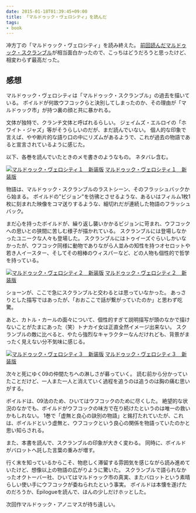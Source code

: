 ```yaml
---
date: 2015-01-18T01:39:45+09:00
title: 「マルドゥック・ヴェロシティ」を読んだ
tags:
- book
---
```

冲方丁の「マルドゥック・ヴェロシティ」を読み終えた。
[前回読んだマルドゥック・スクランブル](/2015/01/11/mardock-scramble/)が相当面白かったので、こっちはどうだろうと思ったけど、相変わらず最高だった。

## 感想

マルドゥック・ヴェロシティは「マルドゥック・スクランブル」の過去を描いている。
ボイルドが何故ウフコックらと決別してしまったのか、その理由が「マルドゥック市」が持つ裏の顔と共に暴かれる。

文体が独特で、クランチ文体と呼ばれるらしい。
ジェイムズ・エルロイの「ホワイト・ジャズ」等がそうらしいのだが、まだ読んでいない。
個人的な印象で言えば、やや断片的な語り口の中にリズムがあるようで、これが過去の物語であると宣言されているように感じた。

以下、各巻を読んでいたときのメモ書きのようなもの。
ネタバレ含む。

[![マルドゥック・ヴェロシティ１　新装版](http://ecx.images-amazon.com/images/I/61dEIAFHn8L._SL160_.jpg)](http://www.amazon.co.jp/exec/obidos/ASIN/B00GJMUJRC/hifumiass-22/ref=nosim/)
[マルドゥック・ヴェロシティ１　新装版](http://www.amazon.co.jp/exec/obidos/ASIN/B00GJMUJRC/hifumiass-22/ref=nosim/)

物語は、マルドゥック・スクランブルのラストシーン、そのフラッシュバックから始まる。
ボイルドの"ビジョン"を彷彿とさせるような、あるいはフィルム1枚1枚に刻まれた映像をコマ送りするような、細切れだが連続した物語のフラッシュバック。

まだ心を持ったボイルドが、繰り返し襲いかかるビジョンに苛まれ、ウフコックへの思いとの狭間に苦しむ様子が描かれている。
スクランブルには登場しなかったユニークな人々も登場した。
スクランブルにはトゥイーズぐらいしかいなかったが、ウフコック同様に動物でありながら人並みの知性を持つオセロットや若き人イースター、そしてその相棒のウィスパーなど、どの人物も個性的で哲学を持っている。

[![マルドゥック・ヴェロシティ２　新装版](http://ecx.images-amazon.com/images/I/61acs1PaCnL._SL160_.jpg)](http://www.amazon.co.jp/exec/obidos/ASIN/B00GJMUJUO/hifumiass-22/ref=nosim/)
[マルドゥック・ヴェロシティ２　新装版](http://www.amazon.co.jp/exec/obidos/ASIN/B00GJMUJUO/hifumiass-22/ref=nosim/)

ショーンが、ここで急にスクランブルと交わるとは思っていなかった。
あっさりとした描写ではあったが、「おおここで話が繋がっていたのか」と思わず吃驚。

あと、カトル・カールの面々について、個性的すぎて説明描写が頭のなかで描けないことがたまにあった（笑）トナカイ女は正直全然イメージ出来ない。
スクランブルの敵に比べると、やたら強烈なキャラクターなんだけれども、背景がまったく見えない分不気味に感じる。

[![マルドゥック・ヴェロシティ３　新装版](http://ecx.images-amazon.com/images/I/61ZTxjpe7QL._SL160_.jpg)](http://www.amazon.co.jp/exec/obidos/ASIN/B00GJMUJTU/hifumiass-22/ref=nosim/)
[マルドゥック・ヴェロシティ３　新装版](http://www.amazon.co.jp/exec/obidos/ASIN/B00GJMUJTU/hifumiass-22/ref=nosim/)

次々と死にゆく09の仲間たちへの淋しさが募っていく。
読む前から分かっていたことだけど、一人また一人と消えていく過程を追うのは追うのは胸の痛む思いがする。

ボイルドは、09法のため、ひいてはウフコックのために尽くした。
絶望的な状況のなかでも、ボイルドがウフコックの味方で在り続けたというのは唯一の救いかもしれない。
1巻で「虚無と良心の訣別の物語」と銘打たれていたが、これは、ボイルドという虚無と、ウフコックという良心の関係を物語っていたのかと思い知らされる。

また、本書を読んで、スクランブルの印象が大きく変わる。
同時に、ボイルドがバロットへ託した言葉の重みが増す。

行く末を知っているからこそ、物悲しく滞留する雰囲気を感じながら読み進めていたけど、想像以上の物語の広がりように驚いた。
スクランブルで語られなかったオクトーバー社、ひいてはマルドゥック市の真実、またバロットという素晴らしい使い手にウフコックが委ねられたという事実。
ボイルドは本懐を遂げたのだろうか、Epilogueを読んで、ほんの少しだけホッとした。

次回作マルドゥック・アノニマスが待ち遠しい。
